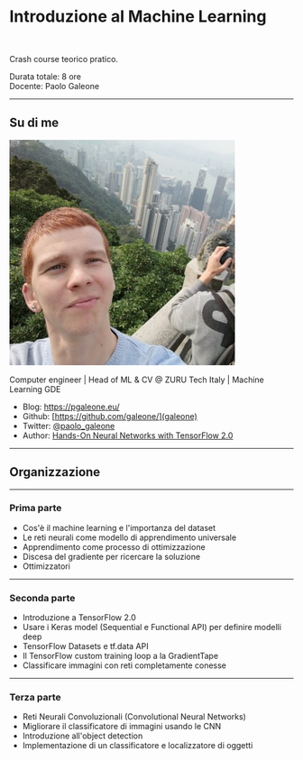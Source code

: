 <!-- classes: title -->

# Introduzione al Machine Learning
<br />

Crash course teorico pratico.


Durata totale: 8 ore
<br />
Docente: Paolo Galeone


---

<!-- sectionTitle: Su di me -->
## Su di me

![me](images/me_hk.jpg)

Computer engineer | Head of ML & CV @ ZURU Tech Italy | Machine Learning GDE

- Blog: https://pgaleone.eu/
- Github: [https://github.com/galeone/](galeone)
- Twitter: [@paolo_galeone](https://twitter.com/paolo_galeone)
- Author: [Hands-On Neural Networks with TensorFlow 2.0](https://amzn.to/2ZULPzh)

---

<!-- sectionTitle: Organizzazione -->
## Organizzazione

---

### Prima parte

- Cos'è il machine learning e l'importanza del dataset
- Le reti neurali come modello di apprendimento universale
- Apprendimento come processo di ottimizzazione
- Discesa del gradiente per ricercare la soluzione
- Ottimizzatori

---


### Seconda parte

- Introduzione a TensorFlow 2.0
- Usare i Keras model (Sequential e Functional API) per definire modelli deep
- TensorFlow Datasets e tf.data API
- Il TensorFlow custom training loop a la GradientTape
- Classificare immagini con reti completamente conesse

---

### Terza parte

- Reti Neurali Convoluzionali (Convolutional Neural Networks)
- Migliorare il classificatore di immagini usando le CNN
- Introduzione all'object detection
- Implementazione di un classificatore e localizzatore di oggetti
